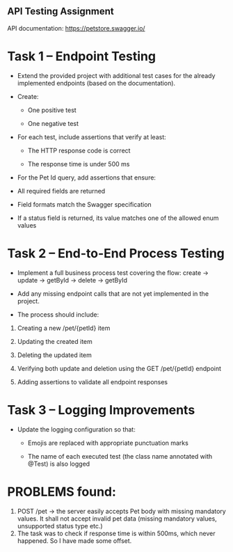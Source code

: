 ## API Testing Assignment 
API documentation: https://petstore.swagger.io/
# Task 1 – Endpoint Testing

* Extend the provided project with additional test cases for the already implemented endpoints (based on the documentation).

* Create:

  * One positive test

  * One negative test

* For each test, include assertions that verify at least:

  * The HTTP response code is correct

  * The response time is under 500 ms

 * For the Pet Id query, add assertions that ensure:

  * All required fields are returned

  * Field formats match the Swagger specification

  * If a status field is returned, its value matches one of the allowed enum values

# Task 2 – End-to-End Process Testing

* Implement a full business process test covering the flow: create → update → getById → delete → getById

* Add any missing endpoint calls that are not yet implemented in the project.

* The process should include:

1) Creating a new /pet/{petId} item

2) Updating the created item

3) Deleting the updated item

4) Verifying both update and deletion using the GET /pet/{petId} endpoint

5) Adding assertions to validate all endpoint responses

# Task 3 – Logging Improvements

* Update the logging configuration so that:

   * Emojis are replaced with appropriate punctuation marks

   * The name of each executed test (the class name annotated with @Test) is also logged

# PROBLEMS found:
1) POST /pet -> the server easily accepts Pet body with missing mandatory values. It shall not accept invalid pet data (missing mandatory values, unsupported status type etc.)
2) The task was to check if response time is within 500ms, which never happened. So I have made some offset.
